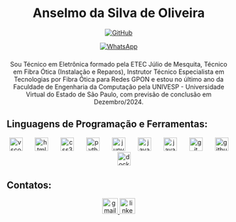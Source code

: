 <h1 align="center"> Anselmo da Silva de Oliveira </h1>

<div align="center">

[![GitHub](https://img.shields.io/badge/GitHub-100000?style=for-the-badge&logo=github&logoColor=white)](https://github.com/Anselmo-S-Oliveira)

[![WhatsApp](https://img.shields.io/badge/WhatsApp-25D366?style=for-the-badge&logo=whatsapp&logoColor=white)](https://wa.me/5511972440556)
</div>



###
<div align="center"> Sou Técnico em Eletrônica formado pela ETEC Júlio de Mesquita, Técnico em Fibra Ótica (Instalação e Reparos), Instrutor Técnico Especialista em Tecnologias por  Fibra Ótica para Redes GPON e estou no último ano da Faculdade de Engenharia da Computação pela UNIVESP - Universidade Virtual do Estado de São Paulo, com previsão de conclusão em Dezembro/2024. </div> 
  


###



Linguagens de Programação e Ferramentas:
---
<div align="center">
  <img src="https://cdn.jsdelivr.net/gh/devicons/devicon/icons/vscode/vscode-original.svg" height="30" alt="vscode logo"  />
  <img width="20" />
  <img src="https://cdn.jsdelivr.net/gh/devicons/devicon/icons/html5/html5-original.svg" height="30" alt="html5 logo"  />
  <img width="20" />
  <img src="https://cdn.jsdelivr.net/gh/devicons/devicon/icons/css3/css3-original.svg" height="30" alt="css3 logo"  />
  <img width="20" />
  <img src="https://cdn.jsdelivr.net/gh/devicons/devicon/icons/python/python-original.svg" height="30" alt="python logo"  />
  <img width="20" />
  <img src="https://cdn.jsdelivr.net/gh/devicons/devicon/icons/jupyter/jupyter-original.svg" height="30" alt="jupyter logo"  />
  <img width="20"/>
  <img src="https://cdn.jsdelivr.net/gh/devicons/devicon/icons/java/java-original.svg" height="30" alt="java logo"/>
  <img width="20"/>
  <img src="https://cdn.jsdelivr.net/gh/devicons/devicon/icons/javascript/javascript-original.svg" height="30" alt="javascript logo"/>
  <img width="20"/>
  <img src="https://cdn.jsdelivr.net/gh/devicons/devicon/icons/git/git-original.svg" height="30" alt="git logo"/>
  <img width="20"/>
  <img src="https://cdn.jsdelivr.net/gh/devicons/devicon/icons/github/github-original.svg" height="30" alt="github logo"/>
  <img width="20"/>
  <img src="https://cdn.jsdelivr.net/gh/devicons/devicon/icons/docker/docker-original.svg" height="30" alt="docker logo"/>
  </div>

###
 Contatos:
 ---
<div align="center">
  <a href="mailto:anselmoliveira@gmail.com" target="_blank">
    <img src="https://img.shields.io/static/v1?message=Gmail&logo=gmail&label=&color=D14836&logoColor=white&labelColor=&style=for-the-badge" height="35" alt="gmail logo"  />
  </a>
  <a href="https://www.linkedin.com/in/Anselmo-S-Oliveira" target="_blank">
    <img src="https://img.shields.io/static/v1?message=LinkedIn&logo=linkedin&label=&color=0077B5&logoColor=white&labelColor=&style=for-the-badge" height="35" alt="linkedin logo"  />

</div>

###

<br clear="both">

###